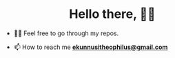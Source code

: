 <h1 align='center'>Hello there, 👋🏾</h1>

[//]: <> (<p align='center'>My name is Ekunnusi Theophilus. You can call me Phil for short.I am a Software Engineer focused on Web Technologies💙. </p>)

[//]: <> (<p align='center'>)
[//]: <> (<a href="https://twitter.com/theoflux_uiux">)
[//]: <>    (<img src="https://img.shields.io/badge/twitter-%231DA1F2.svg?&style=for-the-badge&logo=twitter&logoColor=white" />)
[//]: <>  (</a>&nbsp;&nbsp;)
[//]: <>  (<a href="https://www.linkedin.com/in/theophilus-ekunnusi-3257a0169">)
[//]: <>    (<img src="https://img.shields.io/badge/linkedin-%230077B5.svg?&style=for-the-badge&logo=linkedin&logoColor=white" />)
[//]: <>  (</a>&nbsp;&nbsp;)
[//]: <>  (<a href="https://instagram.com/theo_flux">)
[//]: <> (<img src= "https://img.shields.io/badge/instagram-%230077B5.svg?&style=for-the-badge&logo=instagram&logoColor=white" />)
[//]: <>  (</a>&nbsp;&nbsp;)
[//]: <>  (<a href="mailto:tifluse@gmail.com">)
[//]: <>    (<img src="https://img.shields.io/badge/email me-%23D14836.svg?&style=for-the-badge&logo=gmail&logoColor=white" />)
[//]: <>  (</a>)
[//]: <> (</p>)

[//]: <> (-🌱 I’m currently learning **How to build Immersive websites with jaw-dropping animations from scratch using GSAP, webpack, nodejs, babel**)

- 👨‍💻 Feel free to go through my repos.

- 📫 How to reach me **ekunnusitheophilus@gmail.com**
